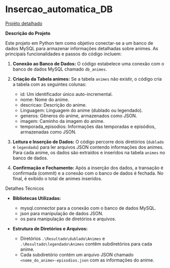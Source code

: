 # Insercao_automatica_DB

<a href="https://jrstevani.github.io/Insercao_automatica_DB/" target="_blank">Projéto detalhado</a>

<strong>Descrição do Projeto</strong>

Este projeto em Python tem como objetivo conectar-se a um banco de dados MySQL para armazenar informações detalhadas sobre animes. As principais funcionalidades e passos do código incluem:

1. <strong>Conexão ao Banco de Dados:</strong> O código estabelece uma conexão com o banco de dados MySQL chamado `db_animes`.

2. <strong>Criação da Tabela animes:</strong> Se a tabela `animes` não existir, o código cria a tabela com as seguintes colunas:
   - id: Um identificador único auto-incremental.
   - nome: Nome do anime.
   - descricao: Descrição do anime.
   - Linguagem: Linguagem do anime (dublado ou legendado).
   - generos: Gêneros do anime, armazenados como JSON.
   - imagem: Caminho da imagem do anime.
   - temporada_episodios: Informações das temporadas e episódios, armazenadas como JSON.

3. <strong>Leitura e Inserção de Dados:</strong> O código percorre dois diretórios (`dublado` e `legendado`) para ler arquivos JSON contendo informações dos animes. Para cada anime, os dados são extraídos e inseridos na tabela `animes` no banco de dados. 

4. <strong>Confirmação e Fechamento:</strong> Após a inserção dos dados, a transação é confirmada (commit) e a conexão com o banco de dados é fechada. No final, é exibido o total de animes inseridos.

 Detalhes Técnicos

- <strong>Bibliotecas Utilizadas:</strong>
  - mysql.connector para a conexão com o banco de dados MySQL.
  - json para manipulação de dados JSON.
  - os para manipulação de diretórios e arquivos.

- <strong>Estrutura de Diretórios e Arquivos:</strong>
  - Diretórios `.\Resultado\dublado\Animes` e `.\Resultado\legendado\Animes` contêm subdiretórios para cada anime.
  - Cada subdiretório contém um arquivo JSON chamado `<nome_do_anime>-episodios.json` com as informações do anime.


